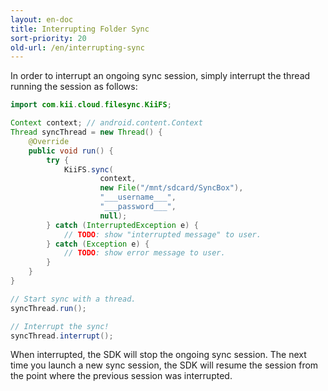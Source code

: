 ```yaml
---
layout: en-doc
title: Interrupting Folder Sync
sort-priority: 20
old-url: /en/interrupting-sync
---
```

In order to interrupt an ongoing sync session, simply interrupt the thread running the session as follows:

```java
import com.kii.cloud.filesync.KiiFS;

Context context; // android.content.Context
Thread syncThread = new Thread() {
    @Override
    public void run() {
        try {
            KiiFS.sync(
                    context,
                    new File("/mnt/sdcard/SyncBox"),
                    "___username___",
                    "___password___",
                    null);
        } catch (InterruptedException e) {
            // TODO: show "interrupted message" to user.
        } catch (Exception e) {
            // TODO: show error message to user.
        }
    }
}

// Start sync with a thread.
syncThread.run();

// Interrupt the sync!
syncThread.interrupt();
```

When interrupted, the SDK will stop the ongoing sync session.  The next time you launch a new sync session, the SDK will resume the session from the point where the previous session was interrupted.


